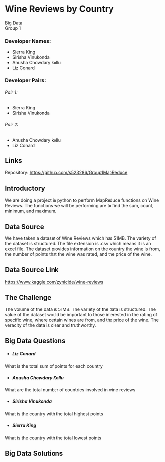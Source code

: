 # Wine Reviews by Country
Big Data  
Group 1  
### Developer Names:  
- Sierra King
- Sirisha Vinukonda
- Anusha Chowdary kollu
- Liz Conard  
### Developer Pairs:   
###### Pair 1:   
- Sierra King
- Sirisha Vinukonda  
###### Pair 2:  
- Anusha Chowdary kollu
- Liz Conard  

## Links  
Repository: https://github.com/s523286/Group1MapReduce

## Introductory  
We are doing a project in python to perform MapReduce functions on Wine Reviews. The functions we will be performing are to find the sum, count, minimum, and maximum.

## Data Source
We have taken a dataset of Wine Reviews which has 51MB. The variety of the dataset is structured. The file extension is .csv which means it is an excel file.  The dataset provides information on the country the wine is from, the number of points that the wine was rated, and the price of the wine. 

## Data Source Link
https://www.kaggle.com/zynicide/wine-reviews

## The Challenge
The volume of the data is 51MB.
The variety of the data is structured.
The value of the dataset would be important to those interested in the rating of specific wine, where certain wines are from, and the price of the wine.
The veracity of the data is clear and truthworthy.

## Big Data Questions
- ##### Liz Conard  
What is the total sum of points for each country  
- ##### Anusha Chowdary Kollu  
What are the total number of countries involved in wine reviews  
- ##### Sirisha Vinukonda    
What is the country with the total highest points  
- ##### Sierra King    
What is the country with the total lowest points  

## Big Data Solutions
